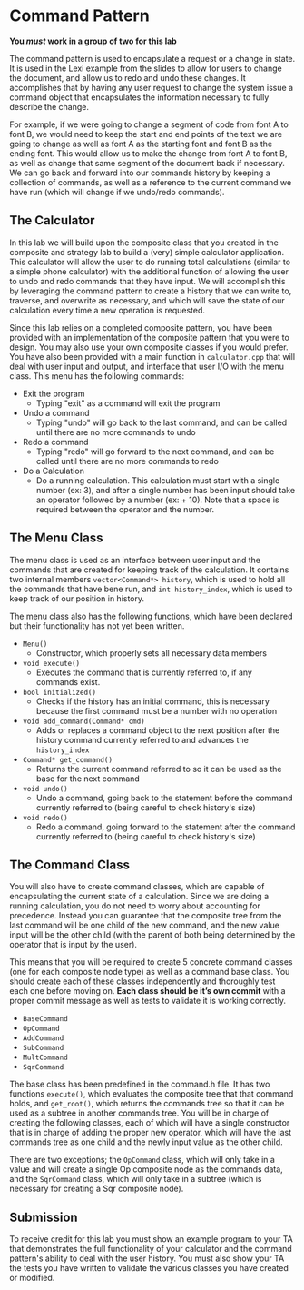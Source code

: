 # Command Pattern

**You *must* work in a group of two for this lab**

The command pattern is used to encapsulate a request or a change in state. It is used in the Lexi example from the slides to allow for users to change the document, and allow us to redo and undo these changes. It accomplishes that by having any user request to change the system issue a command object that encapsulates the information necessary to fully describe the change. 

For example, if we were going to change a segment of code from font A to font B, we would need to keep the start and end points of the text we are going to change as well as font A as the starting font and font B as the ending font. This would allow us to make the change from font A to font B, as well as change that same segment of the document back if necessary. We can go back and forward into our commands history by keeping a collection of commands, as well as a reference to the current command we have run (which will change if we undo/redo commands).

## The Calculator

In this lab we will build upon the composite class that you created in the composite and strategy lab to build a (very) simple calculator application. This calculator will allow the user to do running total calculations (similar to a simple phone calculator) with the additional function of allowing the user to undo and redo commands that they have input. We will accomplish this by leveraging the command pattern to create a history that we can write to, traverse, and overwrite as necessary, and which will save the state of our calculation every time a new operation is requested.

Since this lab relies on a completed composite pattern, you have been provided with an implementation of the composite pattern that you were to design. You may also use your own composite classes if you would prefer. You have also been provided with a main function in `calculator.cpp` that will deal with user input and output, and interface that user I/O with the menu class. This menu has the following commands:

* Exit the program
  * Typing "exit" as a command will exit the program
* Undo a command
  * Typing "undo" will go back to the last command, and can be called until there are no more commands to undo
* Redo a command
  * Typing "redo" will go forward to the next command, and can be called until there are no more commands to redo
* Do a Calculation
  * Do a running calculation. This calculation must start with a single number (ex: 3), and after a single number has been input should take an operator followed by a number (ex: + 10). Note that a space is required between the operator and the number. 

## The Menu Class

The menu class is used as an interface between user input and the commands that are created for keeping track of the calculation. It contains two internal members `vector<Command*> history`, which is used to hold all the commands that have bene run, and `int history_index`, which is used to keep track of our position in history. 

The menu class also has the following functions, which have been declared but their functionality has not yet been written. 

* `Menu()`
  * Constructor, which properly sets all necessary data members
* `void execute()` 
  * Executes the command that is currently referred to, if any commands exist.
* `bool initialized()` 
  * Checks if the history has an initial command, this is necessary because the first command must be a number with no operation
* `void add_command(Command* cmd)`
  * Adds or replaces a command object to the next position after the history command currently referred to and advances the `history_index`
* `Command* get_command()`
  * Returns the current command referred to so it can be used as the base for the next command
* `void undo()`
  * Undo a command, going back to the statement before the command currently referred to (being careful to check history's size)
* `void redo()`
  * Redo a command, going forward to the statement after the command currently referred to (being careful to check history's size)

## The Command Class
You will also have to create command classes, which are capable of encapsulating the current state of a calculation. Since we are doing a running calculation, you do not need to worry about accounting for precedence. Instead you can guarantee that the composite tree from the last command will be one child of the new command, and the new value input will be the other child (with the parent of both being determined by the operator that is input by the user).

This means that you will be required to create 5 concrete command classes (one for each composite node type) as well as a command base class. You should create each of these classes independently and thoroughly test each one before moving on. **Each class should be it’s own commit** with a proper commit message as well as tests to validate it is working correctly.

* `BaseCommand`  
* `OpCommand`  
* `AddCommand`  
* `SubCommand`  
* `MultCommand`  
* `SqrCommand`  

The base class has been predefined in the command.h file. It has two functions `execute()`, which evaluates the composite tree that that command holds, and `get_root()`, which returns the commands tree so that it can be used as a subtree in another commands tree. You will be in charge of creating the following classes, each of which will have a single constructor that is in charge of adding the proper new operator, which will have the last commands tree as one child and the newly input value as the other child. 

There are two exceptions; the `OpCommand` class, which will only take in a value and will create a single Op composite node as the commands data, and the `SqrCommand` class, which will only take in a subtree (which is necessary for creating a Sqr composite node).

## Submission

To receive credit for this lab you must show an example program to your TA that demonstrates the full functionality of your calculator and the command pattern's ability to deal with the user history. You must also show your TA the tests you have written to validate the various classes you have created or modified.
